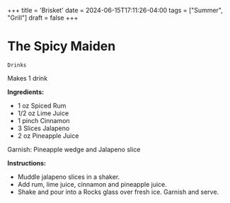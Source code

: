 +++
title = 'Brisket'
date = 2024-06-15T17:11:26-04:00
tags = ["Summer", "Grill"]
draft = false
+++
# The Spicy Maiden

`Drinks`

Makes 1 drink

**Ingredients:**

- 1 oz Spiced Rum
- 1/2 oz Lime Juice
- 1 pinch Cinnamon
- 3 Slices Jalapeno
- 2 oz Pineapple Juice

Garnish: Pineapple wedge and Jalapeno slice

**Instructions:**

- Muddle jalapeno slices in a shaker. 
- Add rum, lime juice, cinnamon and pineapple juice. 
- Shake and pour into a Rocks glass over fresh ice. Garnish and serve.

